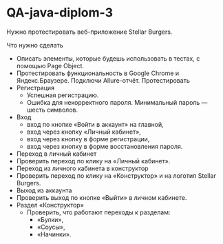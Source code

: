 # QA-java-diplom-3

Нужно протестировать веб-приложение Stellar Burgers. 

Что нужно сделать
  - Описать элементы, которые будешь использовать в тестах, с помощью Page Object. 
  - Протестировать функциональность в Google Chrome и Яндекс.Браузере. Подключи Allure-отчёт.
Протестировать
  - Регистрация
    - Успешная регистрацию.
    - Ошибка для некорректного пароля. Минимальный пароль — шесть символов.
  - Вход
    - вход по кнопке «Войти в аккаунт» на главной,
    - вход через кнопку «Личный кабинет»,
    - вход через кнопку в форме регистрации,
    - вход через кнопку в форме восстановления пароля.
  - Переход в личный кабинет 
  - Проверить переход по клику на «Личный кабинет».
  - Переход из личного кабинета в конструктор 
  - Проверить переход по клику на «Конструктор» и на логотип Stellar Burgers.
  - Выход из аккаунта
  - Проверить выход по кнопке «Выйти» в личном кабинете.
  - Раздел «Конструктор»
    - Проверить, что работают переходы к разделам:
      - «Булки»,
      - «Соусы»,
      - «Начинки».
